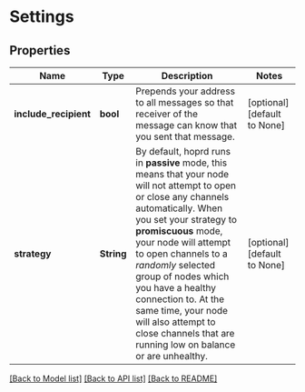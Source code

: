 # Settings

## Properties

| Name                  | Type       | Description                                                                                                                                                                                                                                                                                                                                                                                                                       | Notes                        |
| --------------------- | ---------- | --------------------------------------------------------------------------------------------------------------------------------------------------------------------------------------------------------------------------------------------------------------------------------------------------------------------------------------------------------------------------------------------------------------------------------- | ---------------------------- |
| **include_recipient** | **bool**   | Prepends your address to all messages so that receiver of the message can know that you sent that message.                                                                                                                                                                                                                                                                                                                        | [optional] [default to None] |
| **strategy**          | **String** | By default, hoprd runs in **passive** mode, this means that your node will not attempt to open or close any channels automatically. When you set your strategy to **promiscuous** mode, your node will attempt to open channels to a _randomly_ selected group of nodes which you have a healthy connection to. At the same time, your node will also attempt to close channels that are running low on balance or are unhealthy. | [optional] [default to None] |

[[Back to Model list]](../README.md#documentation-for-models) [[Back to API list]](../README.md#documentation-for-api-endpoints) [[Back to README]](../README.md)
